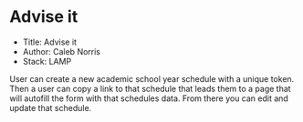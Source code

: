 # Advise it

- Title: Advise it
- Author: Caleb Norris
- Stack: LAMP

User can create a new academic school year schedule with a unique token. Then a user can copy a link to that
schedule that leads them to a page that will autofill the form with that schedules data. From there you can
edit and update that schedule.
